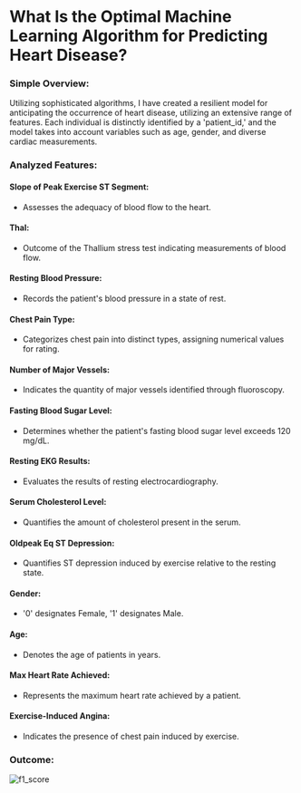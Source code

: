 # What Is the Optimal Machine Learning Algorithm for Predicting Heart Disease?

### Simple Overview:
Utilizing sophisticated algorithms, I have created a resilient model for anticipating the occurrence of heart disease, utilizing an extensive range of features. Each individual is distinctly identified by a 'patient_id,' and the model takes into account variables such as age, gender, and diverse cardiac measurements.
### Analyzed Features:
#### Slope of Peak Exercise ST Segment: 
- Assesses the adequacy of blood flow to the heart.
#### Thal: 
- Outcome of the Thallium stress test indicating measurements of blood flow.
#### Resting Blood Pressure: 
- Records the patient's blood pressure in a state of rest.
#### Chest Pain Type: 
- Categorizes chest pain into distinct types, assigning numerical values for rating.
#### Number of Major Vessels: 
- Indicates the quantity of major vessels identified through fluoroscopy.
#### Fasting Blood Sugar Level: 
- Determines whether the patient's fasting blood sugar level exceeds 120 mg/dL.
#### Resting EKG Results: 
- Evaluates the results of resting electrocardiography.
#### Serum Cholesterol Level: 
- Quantifies the amount of cholesterol present in the serum.
#### Oldpeak Eq ST Depression: 
- Quantifies ST depression induced by exercise relative to the resting state.
#### Gender: 
- '0' designates Female, '1' designates Male.
#### Age: 
- Denotes the age of patients in years.
#### Max Heart Rate Achieved: 
- Represents the maximum heart rate achieved by a patient.
#### Exercise-Induced Angina: 
- Indicates the presence of chest pain induced by exercise.
### Outcome:
![f1_score](https://github.com/sudiptosuvro/Heart_Disease/assets/147235323/cc9713bb-23e5-47b9-8835-c91141d1fb24)
